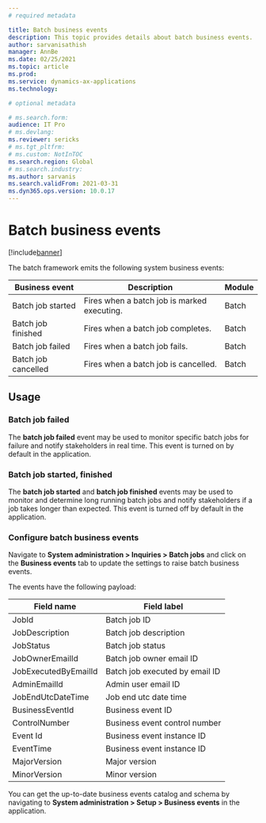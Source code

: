 ```yaml
---
# required metadata

title: Batch business events
description: This topic provides details about batch business events.
author: sarvanisathish
manager: AnnBe
ms.date: 02/25/2021
ms.topic: article
ms.prod:
ms.service: dynamics-ax-applications
ms.technology: 

# optional metadata

# ms.search.form:
audience: IT Pro
# ms.devlang: 
ms.reviewer: sericks
# ms.tgt_pltfrm: 
# ms.custom: NotInTOC
ms.search.region: Global
# ms.search.industry:
ms.author: sarvanis
ms.search.validFrom: 2021-03-31
ms.dyn365.ops.version: 10.0.17
---
```


# Batch business events

[!include[banner](../includes/banner.md)]

The batch framework emits the following system business events: 

Business event | Description | Module
-------------- | ----------- | ------
Batch job started | Fires when a batch job is marked executing. | Batch
Batch job finished | Fires when a batch job completes. | Batch
Batch job failed | Fires when a batch job fails. | Batch
Batch job cancelled | Fires when a batch job is cancelled. | Batch

## Usage
### Batch job failed
The **batch job failed** event may be used to monitor specific batch jobs for failure and notify stakeholders in real time. This event is turned on by default in the application.

### Batch job started, finished 
The **batch job started** and **batch job finished** events may be used to monitor and determine long running batch jobs and notify stakeholders if a job takes longer than expected. This event is turned off by default in the application.

### Configure batch business events
Navigate to **System administration > Inquiries > Batch jobs** and click on the **Business events** tab to update the settings to raise batch business events.

The events have the following payload:

Field name | Field label
---------- | -----------
JobId | Batch job ID
JobDescription | Batch job description
JobStatus | Batch job status
JobOwnerEmailId | Batch job owner email ID
JobExecutedByEmailId | Batch job executed by email ID
AdminEmailId | Admin user email ID
JobEndUtcDateTime | Job end utc date time
BusinessEventId | Business event ID
ControlNumber | Business event control number
Event Id | Business event instance ID
EventTime | Business event instance ID
MajorVersion | Major version
MinorVersion | Minor version

You can get the up-to-date business events catalog and schema by navigating to **System administration > Setup > Business events** in the application.
